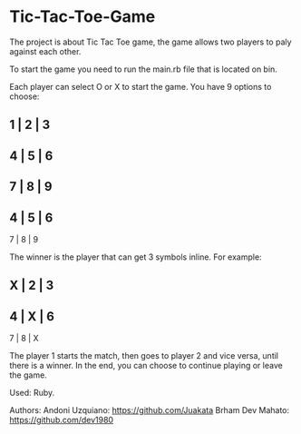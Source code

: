 # Tic-Tac-Toe-Game
The project is about Tic Tac Toe game, the game allows two players to paly against each other.

To start the game you need to run the main.rb file that is located on bin.

Each player can select O or X  to start the game.
You have 9 options to choose:

1 | 2 | 3
----------
4 | 5 | 6
----------
7 | 8 | 9
----------
4 | 5 | 6
----------
7 | 8 | 9

The winner is the player that can get 3 symbols inline.
For example:

X | 2 | 3
----------
4 | X | 6
----------
7 | 8 | X

The player 1 starts the match, then goes to player 2 and vice versa, until there is a winner.
In the end, you can choose to continue playing or leave the game.

Used: Ruby.

Authors: Andoni Uzquiano: https://github.com/Juakata
        Brham Dev Mahato: https://github.com/dev1980
